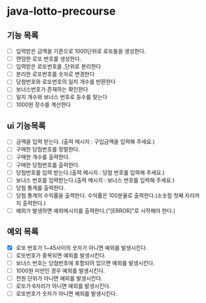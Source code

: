# java-lotto-precourse

기능 목록
---

- [ ] 입력받은 금액을 기준으로 1000단위로 로또들을 생성한다.
- [ ] 랜덤한 로또 번호를 생성한다.
- [ ] 입력받은 로또번호를 ,단위로 분리한다
- [ ] 분리한 로또번호를 숫자로 변경한다
- [ ] 당첨번호와 로또번호의 일치 개수를 반환한다
- [ ] 보너스번호가 존재하는 확인한다
- [ ] 일치 개수와 보너스 번호로 등수를 찾는다
- [ ] 1000원 장수를 계산한다

ui 기능목록
---

- [ ] 금액을 입력 받는다. (출력 메시지 : 구입금액을 입력해 주세요.)
- [ ] 구매한 당첨번호를 정렬한다.
- [ ] 구매한 개수를 출력한다.
- [ ] 구매한 당첨번호를 출력한다.
- [ ] 당첨번호를 입력 받는다.(출력 메시지 : 당첨 번호를 입력해 주세요.)
- [ ] 보너스 번호를 입력받는다.(출력 메시지 : 보너스 번호를 입력해 주세요.)
- [ ] 당첨 통계를 출력한다.
- [ ] 당첨 통계의 수익률을 출력한다. 수익률은 100분율로 출력한다.(소숫점 첫째 자리까지 출력한다.)
- [ ] 예외가 발생하면 예외메시지를 출력한다.("[ERROR]"로 시작해야 한다.)

예외 목록
---

- [x] 로또 번호가 1~45사이의 숫자가 아니면 예외를 발생시킨다.
- [ ] 로또번호가 중복되면 예외를 발생시킨다.
- [ ] 보너스 번호는 당첨번호에 포함되어 있으면 예외를 발생시킨다.
- [ ] 1000원 미만인 경우 예외를 발생시킨다.
- [ ] 천원 단위가 아니면 예외를 발생시킨다.
- [ ] 로또가 6자리가 아니면 예외를 발생시킨다.
- [ ] 로또번호가 숫자가 아니면 예외를 발생시킨다.
